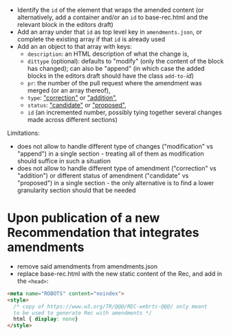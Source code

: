 * Identify the `id` of the element that wraps the amended content (or alternatively, add a container and/or an `id` to base-rec.html and the relevant block in the editors draft)
* Add an array under that `id` as top level key in `amendments.json`, or complete the existing array if that `id` is already used
* Add an an object to that array with keys:
  * `description`: an HTML description of what the change is,
  * `dittype` (optional): defaults to "modify" (only the content of the block has changed); can also be "append" (in which case the added blocks in the editors draft should have the class `add-to-`*id*)
  * `pr`: the number of the pull request where the amendment was merged (or an array thereof),
  * `type`: ["correction"](https://www.w3.org/2021/Process-20211102/#candidate-correction) or ["addition"](https://www.w3.org/2021/Process-20211102/#candidate-addition),
  * `status`: ["candidate"](https://www.w3.org/2021/Process-20211102/#candidate-amendment) or ["proposed"](https://www.w3.org/2021/Process-20211102/#last-call-review),
  * `id` (an incremented number, possibly tying together several changes made across different sections)

Limitations:
* does not allow to handle different type of changes ("modification" vs "append") in a single section - treating all of them as modification should suffice in such a situation
* does not allow to handle different type of amendment ("correction" vs "addition") or different status of amendment ("candidate" vs "proposed") in a single section - the only alternative is to find a lower granularity section should that be needed

# Upon publication of a new Recommendation that integrates amendments
* remove said amendments from amendments.json
* replace base-rec.html with the new static content of the Rec, and add in the `<head>`:
```html
<meta name="ROBOTS" content="noindex">
<style>
  /* copy of https://www.w3.org/TR/@@@/REC-webrtc-@@@/ only meant
  to be used to generate Rec with amendments */
  html { display: none}
</style>
```